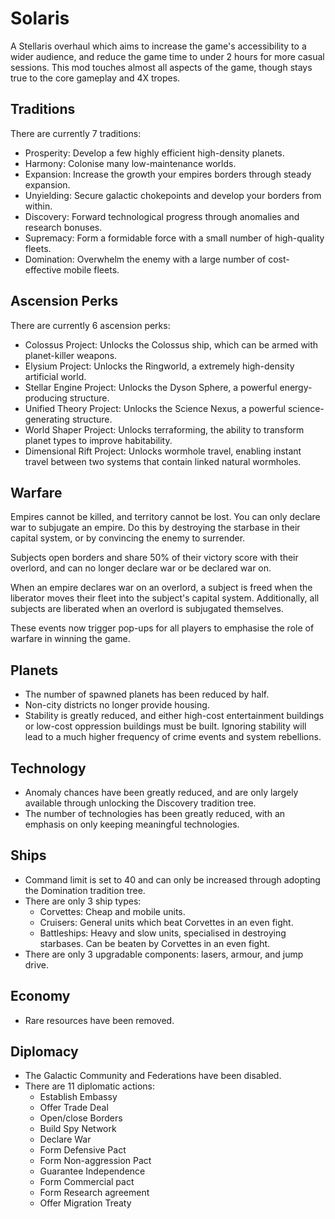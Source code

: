 # Solaris

A Stellaris overhaul which aims to increase the game's accessibility to a wider audience, and reduce the game time to under 2 hours for more casual sessions. This mod touches almost all aspects of the game, though stays true to the core gameplay and 4X tropes.

## Traditions

There are currently 7 traditions:

- Prosperity: Develop a few highly efficient high-density planets.
- Harmony: Colonise many low-maintenance worlds.
- Expansion: Increase the growth your empires borders through steady expansion.
- Unyielding: Secure galactic chokepoints and develop your borders from within.
- Discovery: Forward technological progress through anomalies and research bonuses.
- Supremacy: Form a formidable force with a small number of high-quality fleets.
- Domination: Overwhelm the enemy with a large number of cost-effective mobile fleets.

## Ascension Perks

There are currently 6 ascension perks:
- Colossus Project: Unlocks the Colossus ship, which can be armed with planet-killer weapons.
- Elysium Project: Unlocks the Ringworld, a extremely high-density artificial world.
- Stellar Engine Project: Unlocks the Dyson Sphere, a powerful energy-producing structure.
- Unified Theory Project: Unlocks the Science Nexus, a powerful science-generating structure.
- World Shaper Project: Unlocks terraforming, the ability to transform planet types to improve habitability.
- Dimensional Rift Project: Unlocks wormhole travel, enabling instant travel between two systems that contain linked natural wormholes.

## Warfare

Empires cannot be killed, and territory cannot be lost. You can only declare war to subjugate an empire. Do this by destroying the starbase in their capital system, or by convincing the enemy to surrender.

Subjects open borders and share 50% of their victory score with their overlord, and can no longer declare war or be declared war on.

When an empire declares war on an overlord, a subject is freed when the liberator moves their fleet into the subject's capital system. Additionally, all subjects are liberated when an overlord is subjugated themselves.

These events now trigger pop-ups for all players to emphasise the role of warfare in winning the game.

## Planets

- The number of spawned planets has been reduced by half.
- Non-city districts no longer provide housing.
- Stability is greatly reduced, and either high-cost entertainment buildings or low-cost oppression buildings must be built. Ignoring stability will lead to a much higher frequency of crime events and system rebellions.

## Technology

- Anomaly chances have been greatly reduced, and are only largely available through unlocking the Discovery tradition tree.
- The number of technologies has been greatly reduced, with an emphasis on only keeping meaningful technologies.

## Ships

- Command limit is set to 40 and can only be increased through adopting the Domination tradition tree.
- There are only 3 ship types:
    - Corvettes: Cheap and mobile units.
    - Cruisers: General units which beat Corvettes in an even fight.
    - Battleships: Heavy and slow units, specialised in destroying starbases. Can be beaten by Corvettes in an even fight.
- There are only 3 upgradable components: lasers, armour, and jump drive.

## Economy

- Rare resources have been removed.

## Diplomacy

- The Galactic Community and Federations have been disabled.
- There are 11 diplomatic actions:
    - Establish Embassy
    - Offer Trade Deal
    - Open/close Borders
    - Build Spy Network
    - Declare War
    - Form Defensive Pact
    - Form Non-aggression Pact
    - Guarantee Independence
    - Form Commercial pact
    - Form Research agreement
    - Offer Migration Treaty
